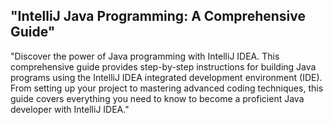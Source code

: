 
## "IntelliJ Java Programming: A Comprehensive Guide"

"Discover the power of Java programming with IntelliJ IDEA. This comprehensive guide provides step-by-step instructions for building Java programs using the IntelliJ IDEA integrated development environment (IDE). From setting up your project to mastering advanced coding techniques, this guide covers everything you need to know to become a proficient Java developer with IntelliJ IDEA."
